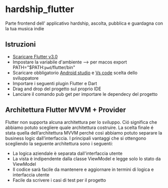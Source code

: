 # hardship_flutter
Parte frontend dell' applicativo hardship, ascolta, pubblica e guardagna con la tua musica indie

## Istruzioni
- [Scaricare Flutter v3.0]([https://maven.apache.org/download.cgi?Preferred=https%3A%2F%2Fdlcdn.apache.org%2F](https://docs.flutter.dev/get-started/install))
- Impostare la variabile d'ambiente --> per macos export PATH="$PATH:`pwd`/flutter/bin"
- Scaricare obbligatorio [Android studio](https://developer.android.com/studio?gclid=Cj0KCQjwqPGUBhDwARIsANNwjV6Y6gTbi00QSy7SiYMflP1o2UTqGrLdPLtn8vaU8z9GrBhQf3wjDyYaAqTkEALw_wcB&gclsrc=aw.ds) e [Vs code](https://code.visualstudio.com/) scelta dello sviluppatore
- Importare i seguenti plugin Flutter e Dart
- Drag and drop del progetto sul proprio IDE
- Lanciare il comando pub get per importare le dependecy del progetto 


## Architettura Flutter MVVM + Provider 
Flutter non supporta alcuna architettura per lo sviluppo. Ció significa che abbiamo potuto scegliere quale architettura costruire. La scelta finale é stata quella dell’architettura MVVM perché così abbiamo potuto separare la business logic dall’interfaccia. I principali vantaggi che si ottengono scegliendo la seguente architettura sono i seguenti:
- La logica aziendale è separata dall'interfaccia utente
- La vista è indipendente dalla classe ViewModel e legge solo lo stato da ViewModel
- Il codice sarà facile da mantenere e aggiornare in termini di logica e interfaccia utente
- Facile da scrivere i casi di test per il progetto


